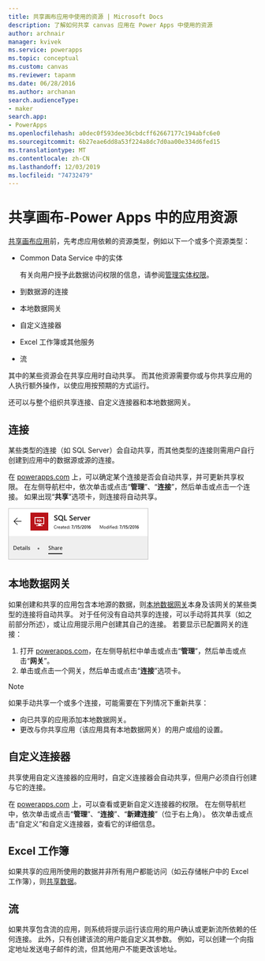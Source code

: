 ```yaml
---
title: 共享画布应用中使用的资源 | Microsoft Docs
description: 了解如何共享 canvas 应用在 Power Apps 中使用的资源
author: archnair
manager: kvivek
ms.service: powerapps
ms.topic: conceptual
ms.custom: canvas
ms.reviewer: tapanm
ms.date: 06/28/2016
ms.author: archanan
search.audienceType:
- maker
search.app:
- PowerApps
ms.openlocfilehash: a0dec0f593dee36cbdcff62667177c194abfc6e0
ms.sourcegitcommit: 6b27eae6dd8a53f224a8dc7d0aa00e334d6fed15
ms.translationtype: MT
ms.contentlocale: zh-CN
ms.lasthandoff: 12/03/2019
ms.locfileid: "74732479"
---
```

# <a name="share-canvas-app-resources-in-power-apps"></a>共享画布-Power Apps 中的应用资源

[共享画布应用](share-app.md)前，先考虑应用依赖的资源类型，例如以下一个或多个资源类型：

* Common Data Service 中的实体

    有关向用户授予此数据访问权限的信息，请参阅[管理实体权限](share-app.md#manage-entity-permissions)。
    
* 到数据源的连接
* 本地数据网关
* 自定义连接器
* Excel 工作簿或其他服务
* 流

其中的某些资源会在共享应用时自动共享。 而其他资源需要你或与你共享应用的人执行额外操作，以使应用按预期的方式运行。

还可以与整个组织共享连接、自定义连接器和本地数据网关。

## <a name="connections"></a>连接

某些类型的连接（如 SQL Server）会自动共享，而其他类型的连接则需用户自行创建到应用中的数据源或源的连接。

在 [powerapps.com](https://make.powerapps.com?utm_source=padocs&utm_medium=linkinadoc&utm_campaign=referralsfromdoc) 上，可以确定某个连接是否会自动共享，并可更新共享权限。 在左侧导航栏中，依次单击或点击“**管理**”、“**连接**”，然后单击或点击一个连接。 如果出现“**共享**”选项卡，则连接将自动共享。

  ![连接详细信息页中的“共享”选项卡](./media/share-app-resources/shared-connections.png)

## <a name="on-premises-data-gateways"></a>本地数据网关
如果创建和共享的应用包含本地源的数据，则[本地数据网关](gateway-management.md)本身及该网关的某些类型的连接将自动共享。 对于任何没有自动共享的连接，可以手动将其共享（如之前部分所述），或让应用提示用户创建其自己的连接。 若要显示已配置网关的连接：

1. 打开 [powerapps.com](https://make.powerapps.com?utm_source=padocs&utm_medium=linkinadoc&utm_campaign=referralsfromdoc)，在左侧导航栏中单击或点击“**管理**”，然后单击或点击“**网关**”。
2. 单击或点击一个网关，然后单击或点击“**连接**”选项卡。

> [!NOTE]
> 如果手动共享一个或多个连接，可能需要在下列情况下重新共享：

* 向已共享的应用添加本地数据网关。
* 更改与你共享应用（该应用具有本地数据网关）的用户或组的设置。

## <a name="custom-connectors"></a>自定义连接器
共享使用自定义连接器的应用时，自定义连接器会自动共享，但用户必须自行创建与它的连接。

在 [powerapps.com](https://make.powerapps.com?utm_source=padocs&utm_medium=linkinadoc&utm_campaign=referralsfromdoc) 上，可以查看或更新自定义连接器的权限。 在左侧导航栏中，依次单击或点击“**管理**”、“**连接**”、“**新建连接**”（位于右上角）。 依次单击或点击“自定义”和自定义连接器，查看它的详细信息。

## <a name="excel-workbooks"></a>Excel 工作簿
如果共享的应用所使用的数据并非所有用户都能访问（如云存储帐户中的 Excel 工作簿），则[共享数据](share-app-data.md)。

## <a name="flows"></a>流
如果共享包含流的应用，则系统将提示运行该应用的用户确认或更新流所依赖的任何连接。 此外，只有创建该流的用户能自定义其参数。 例如，可以创建一个向指定地址发送电子邮件的流，但其他用户不能更改该地址。

